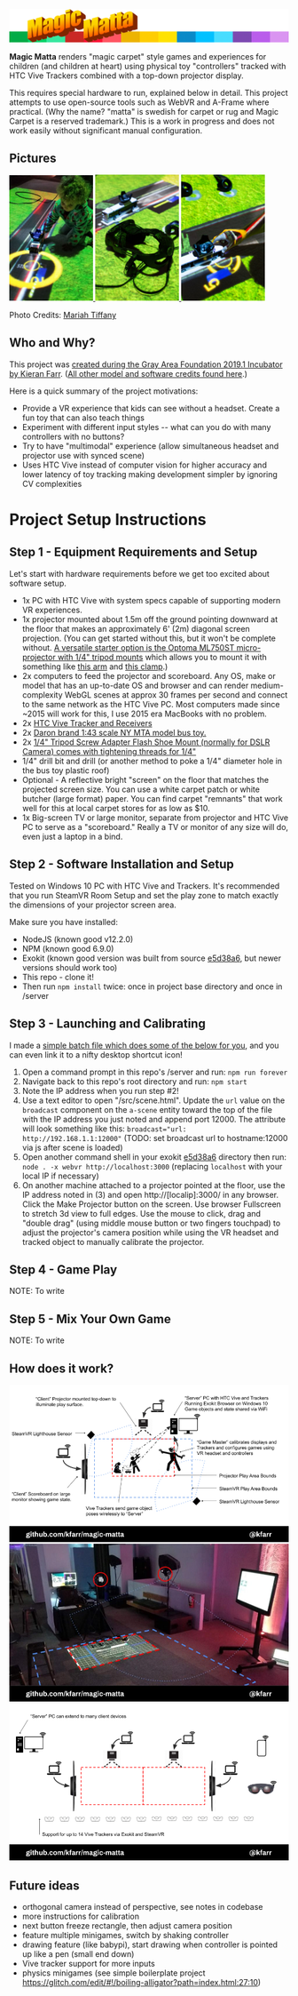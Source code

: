 <img alt="Magic Matta" src="./assets/img/header-magic-matta.png" />

<b>Magic Matta</b> renders "magic carpet" style games and experiences for children (and children at heart) using physical toy "controllers" tracked with HTC Vive Trackers combined with a top-down projector display.

This requires special hardware to run, explained below in detail. This project attempts to use open-source tools such as WebVR and A-Frame where practical. (Why the name? "matta" is swedish for carpet or rug and Magic Carpet is a reserved trademark.) This is a work in progress and does not work easily without significant manual configuration.

## Pictures
[<img width="30%" src="./docs/MAGIC-MATTA-20190620_173429.jpg" /> <img width="30%" src="./docs/MAGIC-MATTA-gray-area-showcase_06192019_13.jpg" /> <img width="30%" src="./docs/MAGIC-MATTA-gray-area-showcase_06192019_15.jpg" />](https://medium.com/@kfarr/creating-magic-matta-for-the-2019-1-gray-area-showcase-37df8f5d8aa0)

Photo Credits: [Mariah Tiffany](http://www.mariahtiffany.com/)

## Who and Why?
This project was [created during the Gray Area Foundation 2019.1 Incubator by Kieran Farr](https://medium.com/@kfarr/creating-magic-matta-for-the-2019-1-gray-area-showcase-37df8f5d8aa0). ([All other model and software credits found here](/docs/CREDITS.md#credits).)

Here is a quick summary of the project motivations:
* Provide a VR experience that kids can see without a headset. Create a fun toy that can also teach things
* Experiment with different input styles -- what can you do with many controllers with no buttons?
* Try to have "multimodal" experience (allow simultaneous headset and projector use with synced scene)
* Uses HTC Vive instead of computer vision for higher accuracy and lower latency of toy tracking making development simpler by ignoring CV complexities

# Project Setup Instructions

## Step 1 - Equipment Requirements and Setup
Let's start with hardware requirements before we get too excited about software setup.

* 1x PC with HTC Vive with system specs capable of supporting modern VR experiences.
* 1x projector mounted about 1.5m off the ground pointing downward at the floor that makes an approximately 6' (2m) diagonal screen projection. (You can get started without this, but it won't be complete without. [A versatile starter option is the Optoma ML750ST micro-projector with 1/4" tripod mounts](https://www.amazon.com/Optoma-ML750ST-Ultra-Compact-Projector-Enabled/dp/B07GWT1MCC) which allows you to mount it with something like [this arm](https://www.amazon.com/Manfrotto-244-Variable-Friction-Bracket/dp/B000J4FONU) and [this clamp](https://www.amazon.com/Manfrotto-035RL-Super-Clamp-Standard/dp/B0018LQVIA/).)
* 2x computers to feed the projector and scoreboard. Any OS, make or model that has an up-to-date OS and browser and can render medium-complexity WebGL scenes at approx 30 frames per second and connect to the same network as the HTC Vive PC. Most computers made since ~2015 will work for this, I use 2015 era MacBooks with no problem.
* 2x [HTC Vive Tracker and Receivers](https://www.amazon.com/VIVE-Virtual-Reality-System-Tracker-pc/dp/B0748ZY323/)
* 2x [Daron brand 1:43 scale NY MTA model bus toy.](https://www.amazon.com/Daron-RT8468-MTA-11-Bus/dp/B00EVQJ5I2)
* 2x [1/4" Tripod Screw Adapter Flash Shoe Mount (normally for DSLR Camera) comes with tightening threads for 1/4"](https://www.amazon.com/gp/product/B018UJLIOE/)
* 1/4" drill bit and drill (or another method to poke a 1/4" diameter hole in the bus toy plastic roof)
* Optional - A reflective bright "screen" on the floor that matches the projected screen size. You can use a white carpet patch or white butcher (large format) paper. You can find carpet "remnants" that work well for this at local carpet stores for as low as $10.
* 1x Big-screen TV or large monitor, separate from projector and HTC Vive PC to serve as a "scoreboard." Really a TV or monitor of any size will do, even just a laptop in a bind.

## Step 2 - Software Installation and Setup
Tested on Windows 10 PC with HTC Vive and Trackers. It's recommended that you run SteamVR Room Setup and set the play zone to match exactly the dimensions of your projector screen area.

Make sure you have installed:
- NodeJS (known good v12.2.0)
- NPM (known good 6.9.0)
- Exokit (known good version was built from source [e5d38a6](https://github.com/exokitxr/exokit/commit/e5d38a6ca5f2c5cc03f79e0b5ec8d0fcad6c142a), but newer versions should work too)
- This repo - clone it!
- Then run `npm install` twice: once in project base directory and once in /server

## Step 3 - Launching and Calibrating
I made a [simple batch file which does some of the below for you](https://github.com/kfarr/magic-matta/blob/master/launch.bat), and you can even link it to a nifty desktop shortcut icon!

1) Open a command prompt in this repo's /server and run: `npm run forever`
2) Navigate back to this repo's root directory and run: `npm start`
3) Note the IP address when you run step #2!
4) Use a text editor to open "/src/scene.html". Update the `url` value on the `broadcast` component on the `a-scene` entity toward the top of the file with the IP address you just noted and append port 12000. The attribute will look something like this: `broadcast="url: http://192.168.1.1:12000"` (TODO: set broadcast url to hostname:12000 via js after scene is loaded)
5) Open another command shell in your exokit [e5d38a6](https://github.com/exokitxr/exokit/commit/e5d38a6ca5f2c5cc03f79e0b5ec8d0fcad6c142a) directory then run: `node . -x webvr http://localhost:3000` (replacing `localhost` with your local IP if necessary)
6) On another machine attached to a projector pointed at the floor, use the IP address noted in (3) and open http://[localip]:3000/ in any browser. Click the Make Projector button on the screen. Use browser Fullscreen to stretch 3d view to full edges. Use the mouse to click, drag and "double drag" (using middle mouse button or two fingers touchpad) to adjust the projector's camera position while using the VR headset and tracked object to manually calibrate the projector.

## Step 4 - Game Play
NOTE: To write

## Step 5 - Mix Your Own Game
NOTE: To write

## How does it work?
<img alt="Magic Matta setup diagram" src="./docs/Magic-Matta-Salon-Apr-24-Setup-Diagram.png" />
<img alt="Magic Matta example layout photo" src="./docs/Magic-Matta-Salon-Apr-24-Example-Layout.jpg" />
<img alt="Magic Matta extended setup" src="./docs/Magic-Matta-Salon-Apr-24-Extended-Setup.png" />

## Future ideas
* orthogonal camera instead of perspective, see notes in codebase
* more instructions for calibration
* next button freeze rectangle, then adjust camera position
* feature multiple minigames, switch by shaking controller
* drawing feature (like babypi), start drawing when controller is pointed up like a pen (small end down)
* Vive tracker support for more inputs
* physics minigames (see simple boilerplate project https://glitch.com/edit/#!/boiling-alligator?path=index.html:27:10)

